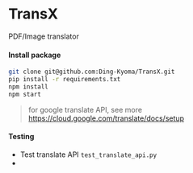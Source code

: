 # TransX
PDF/Image translator



#### Install package

``` bash
git clone git@github.com:Ding-Kyoma/TransX.git
pip install -r requirements.txt
npm install
npm start
```

> for google translate API, see more https://cloud.google.com/translate/docs/setup



#### Testing

- Test translate API `test_translate_api.py`
- 


